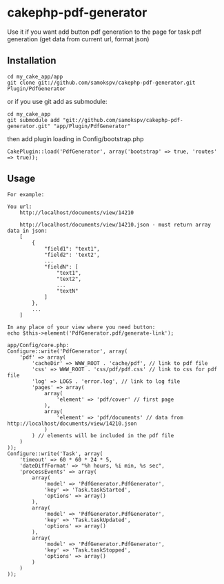 cakephp-pdf-generator
=====================

Use it if you want add button pdf generation to the page for task pdf generation (get data from current url, format json)

## Installation

	cd my_cake_app/app
	git clone git://github.com/samokspv/cakephp-pdf-generator.git Plugin/PdfGenerator

or if you use git add as submodule:

	cd my_cake_app
	git submodule add "git://github.com/samokspv/cakephp-pdf-generator.git" "app/Plugin/PdfGenerator"

then add plugin loading in Config/bootstrap.php

	CakePlugin::load('PdfGenerator', array('bootstrap' => true, 'routes' => true));

## Usage

	For example:

	You url:
		http://localhost/documents/view/14210
	
		http://localhost/documents/view/14210.json - must return array data in json:
		[
			{
				"field1": "text1",
				"field2": 'text2',
				...
				"fieldN": [
					"text1",
					"text2",
					...
					"textN"
				]
			},
			...
		]

	In any place of your view where you need button:
	echo $this->element('PdfGenerator.pdf/generate-link');

	app/Config/core.php:
	Configure::write('PdfGenerator', array(
		'pdf' => array(
			'cacheDir' => WWW_ROOT . 'cache/pdf', // link to pdf file
			'css' => WWW_ROOT . 'css/pdf/pdf.css' // link to css for pdf file
			'log' => LOGS . 'error.log', // link to log file
			'pages' => array(
				array(
					'element' => 'pdf/cover' // first page
				),
				array(
					'element' => 'pdf/documents' // data from http://localhost/documents/view/14210.json
				)
			) // elements will be included in the pdf file
		)
	));
	Configure::write('Task', array(
		'timeout' => 60 * 60 * 24 * 5,
		'dateDiffFormat' => "%h hours, %i min, %s sec",
		'processEvents' => array(
			array(
				'model' => 'PdfGenerator.PdfGenerator',
				'key' => 'Task.taskStarted',
				'options' => array()
			),
			array(
				'model' => 'PdfGenerator.PdfGenerator',
				'key' => 'Task.taskUpdated',
				'options' => array()
			),
			array(
				'model' => 'PdfGenerator.PdfGenerator',
				'key' => 'Task.taskStopped',
				'options' => array()
			)
		)
	));